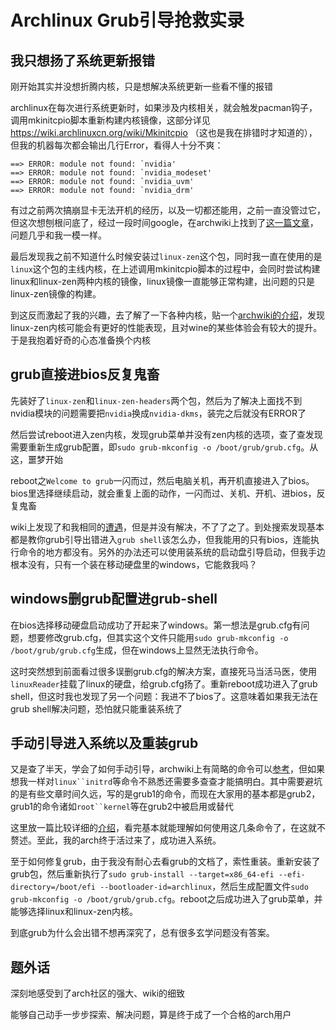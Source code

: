 # Archlinux Grub引导抢救实录


## 我只想扬了系统更新报错

刚开始其实并没想折腾内核，只是想解决系统更新一些看不懂的报错

archlinux在每次进行系统更新时，如果涉及内核相关，就会触发pacman钩子，调用mkinitcpio脚本重新构建内核镜像，这部分详见 https://wiki.archlinuxcn.org/wiki/Mkinitcpio （这也是我在排错时才知道的），但我的机器每次都会输出几行Error，看得人十分不爽：

```
==> ERROR: module not found: `nvidia'
==> ERROR: module not found: `nvidia_modeset'
==> ERROR: module not found: `nvidia_uvm'
==> ERROR: module not found: `nvidia_drm'
```

有过之前两次搞崩显卡无法开机的经历，以及一切都还能用，之前一直没管过它，但这次想刨根问底了，经过一段时间google，在archwiki上找到了[这一篇文章](https://bbs.archlinux.org/viewtopic.php?id=277580)，问题几乎和我一模一样。

最后发现我之前不知道什么时候安装过`linux-zen`这个包，同时我一直在使用的是`linux`这个包的主线内核，在上述调用mkinitcpio脚本的过程中，会同时尝试构建linux和linux-zen两种内核的镜像，linux镜像一直能够正常构建，出问题的只是linux-zen镜像的构建。

到这反而激起了我的兴趣，去了解了一下各种内核，贴一个[archwiki的介绍](https://wiki.archlinuxcn.org/wiki/%E5%86%85%E6%A0%B8)，发现linux-zen内核可能会有更好的性能表现，且对wine的某些体验会有较大的提升。于是我抱着好奇的心态准备换个内核

## grub直接进bios反复鬼畜

先装好了`linux-zen`和`linux-zen-headers`两个包，然后为了解决上面找不到nvidia模块的问题需要把`nvidia`换成`nvidia-dkms`，装完之后就没有ERROR了

然后尝试reboot进入zen内核，发现grub菜单并没有zen内核的选项，查了查发现需要重新生成grub配置，即`sudo grub-mkconfig -o /boot/grub/grub.cfg`。从这，噩梦开始

reboot之`Welcome to grub`一闪而过，然后电脑关机，再开机直接进入了bios。bios里选择继续启动，就会重复上面的动作，一闪而过、关机、开机、进bios，反复鬼畜

wiki上发现了和我相同的[遭遇](https://bbs.archlinuxcn.org/viewtopic.php?id=12560)，但是并没有解决，不了了之了。到处搜索发现基本都是教你grub引导出错进入`grub shell`该怎么办，但我能用的只有bios，连能执行命令的地方都没有。另外的办法还可以使用装系统的启动盘引导启动，但我手边根本没有，只有一个装在移动硬盘里的windows，它能救我吗？

## windows删grub配置进grub-shell

在bios选择移动硬盘启动成功了开起来了windows。第一想法是grub.cfg有问题，想要修改grub.cfg，但其实这个文件只能用`sudo grub-mkconfig -o /boot/grub/grub.cfg`生成，但在windows上显然无法执行命令。

这时突然想到前面看过很多误删grub.cfg的解决方案，直接死马当活马医，使用`linuxReader`挂载了linux的硬盘，给grub.cfg扬了。重新reboot成功进入了grub shell，但这时我也发现了另一个问题：我进不了bios了。这意味着如果我无法在grub shell解决问题，恐怕就只能重装系统了

## 手动引导进入系统以及重装grub

又是查了半天，学会了如何手动引导，archwiki上有简略的命令可以[参考](https://wiki.archlinuxcn.org/zh-hans/GRUB)，但如果想我一样对`linux``initrd`等命令不熟悉还需要多查查才能搞明白。其中需要避坑的是有些文章时间久远，写的是grub1的命令，而现在大家用的基本都是grub2，grub1的命令诸如`root``kernel`等在grub2中被启用或替代

这里放一篇比较详细的[介绍](https://zhuanlan.zhihu.com/p/412008178)，看完基本就能理解如何使用这几条命令了，在这就不赘述。至此，我的arch终于活过来了，成功进入系统。

至于如何修复grub，由于我没有耐心去看grub的文档了，索性重装。重新安装了grub包，然后重新执行了`sudo grub-install --target=x86_64-efi --efi-directory=/boot/efi --bootloader-id=archlinux`，然后生成配置文件`sudo grub-mkconfig -o /boot/grub/grub.cfg`。reboot之后成功进入了grub菜单，并能够选择linux和linux-zen内核。

到底grub为什么会出错不想再深究了，总有很多玄学问题没有答案。

## 题外话

深刻地感受到了arch社区的强大、wiki的细致

能够自己动手一步步探索、解决问题，算是终于成了一个合格的arch用户

